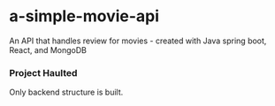 # a-simple-movie-api
An API that handles review for movies - created with Java spring boot, React, and MongoDB

### Project Haulted

Only backend structure is built.
